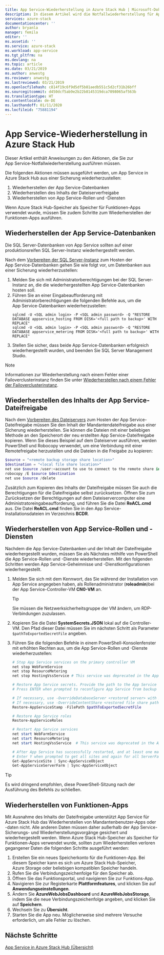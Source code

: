 ```yaml
---
title: App Service-Wiederherstellung in Azure Stack Hub | Microsoft-Dokumentation
description: In diesem Artikel wird die Notfallwiederherstellung für App Service in Azure Stack Hub erläutert.
services: azure-stack
documentationcenter: ''
author: bryanla
manager: femila
editor: ''
ms.assetid: ''
ms.service: azure-stack
ms.workload: app-service
ms.tgt_pltfrm: na
ms.devlang: na
ms.topic: article
ms.date: 03/21/2019
ms.author: anwestg
ms.reviewer: anwestg
ms.lastreviewed: 03/21/2019
ms.openlocfilehash: c814f19c6f9d5df5b81aedb551c5d2cf31b26bff
ms.sourcegitcommit: d450dcf5ab9e2b22b8145319dca7098065af563b
ms.translationtype: HT
ms.contentlocale: de-DE
ms.lasthandoff: 01/11/2020
ms.locfileid: "75881194"
---
```

# <a name="app-service-recovery-on-azure-stack-hub"></a>App Service-Wiederherstellung in Azure Stack Hub

Dieser Artikel enthält Anweisungen zu den Aktionen, die Sie zur App Service-Notfallwiederherstellung ausführen müssen.

Die folgenden Aktionen müssen ausgeführt werden, um App Service in Azure Stack Hub aus einer Sicherung wiederherzustellen:
1. Wiederherstellen der App Service-Datenbanken
2. Wiederherstellen des Inhalts der Dateiserverfreigabe
3. Wiederherstellen von App Service-Rollen und -Diensten

Wenn Azure Stack Hub-Speicher als Speicher für Funktionen-Apps verwendet wurde, müssen Sie zudem Schritte zum Wiederherstellen der Funktionen-Apps ausführen.

## <a name="restore-the-app-service-databases"></a>Wiederherstellen der App Service-Datenbanken
Die SQL Server-Datenbanken von App Service sollten auf einer produktionsreifen SQL Server-Instanz wiederhergestellt werden. 

Nach dem [Vorbereiten der SQL Server-Instanz](azure-stack-app-service-before-you-get-started.md#prepare-the-sql-server-instance) zum Hosten der App Service-Datenbanken gehen Sie wie folgt vor, um Datenbanken aus einer Sicherung wiederherzustellen:

1. Melden Sie sich mit Administratorberechtigungen bei der SQL Server-Instanz an, die die wiederhergestellten App Service-Datenbanken hosten soll.
2. Führen Sie an einer Eingabeaufforderung mit Administratorberechtigungen die folgenden Befehle aus, um die App Service-Datenbanken wiederherzustellen:
    ```dos
    sqlcmd -U <SQL admin login> -P <SQL admin password> -Q "RESTORE DATABASE appservice_hosting FROM DISK='<full path to backup>' WITH REPLACE"
    sqlcmd -U <SQL admin login> -P <SQL admin password> -Q "RESTORE DATABASE appservice_metering FROM DISK='<full path to backup>' WITH REPLACE"
    ```
3. Stellen Sie sicher, dass beide App Service-Datenbanken erfolgreich wiederhergestellt wurden, und beenden Sie SQL Server Management Studio.

> [!NOTE]
> Informationen zur Wiederherstellung nach einem Fehler einer Failoverclusterinstanz finden Sie unter [Wiederherstellen nach einem Fehler der Failoverclusterinstanz](https://docs.microsoft.com/sql/sql-server/failover-clusters/windows/recover-from-failover-cluster-instance-failure?view=sql-server-2017). 

## <a name="restore-the-app-service-file-share-content"></a>Wiederherstellen des Inhalts der App Service-Dateifreigabe
Nach dem [Vorbereiten des Dateiservers](azure-stack-app-service-before-you-get-started.md#prepare-the-file-server) zum Hosten der App Service-Dateifreigabe müssen Sie den Inhalt der Mandantendateifreigabe aus einer Sicherung wiederherstellen. Sie können die Dateien mit einer beliebigen Methode an den Speicherort der neu erstellten App Service-Dateifreigabe kopieren. Wenn Sie dieses Beispiel auf dem Dateiserver ausführen, werden PowerShell und Robocopy verwendet, um eine Verbindung mit einer Remotefreigabe herzustellen und die Dateien in die Freigabe zu kopieren:

```powershell
$source = "<remote backup storage share location>"
$destination = "<local file share location>"
net use $source /user:<account to use to connect to the remote share in the format of domain\username> *
robocopy /E $source $destination
net use $source /delete
```

Zusätzlich zum Kopieren des Inhalts der Dateifreigabe müssen Sie auch die Berechtigungen für die Dateifreigabe selbst zurücksetzen. Öffnen Sie zum Zurücksetzen der Berechtigungen auf dem Dateiservercomputer eine Administratoreingabeaufforderung, und führen Sie die Datei **ReACL.cmd** aus. Die Datei **ReACL.cmd** finden Sie in den App Service-Installationsdateien im Verzeichnis **BCDR**.

## <a name="restore-app-service-roles-and-services"></a>Wiederherstellen von App Service-Rollen und -Diensten
Nachdem die App Service-Datenbanken und der Inhalt der Dateifreigabe wiederhergestellt wurden, müssen Sie als Nächstes mithilfe von PowerShell die App Service-Rollen und -Dienste wiederherstellen. Mit den folgenden Schritten werden App Service-Geheimnisse und -Dienstkonfigurationen wiederhergestellt.  

1. Melden Sie sich mit dem Kennwort, das Sie während der Installation von App Service angegeben haben, als Rollenadministrator (**roleadmin**)bei der App Service-Controller-VM **CN0-VM** an. 
    > [!TIP]
    > Sie müssen die Netzwerksicherheitsgruppe der VM ändern, um RDP-Verbindungen zuzulassen. 
2. Kopieren Sie die Datei **SystemSecrets.JSON** lokal auf die Controller-VM. Den Pfad dieser Datei müssen Sie im nächsten Schritt als Parameter `$pathToExportedSecretFile` angeben.
3. Führen Sie die folgenden Befehle in einem PowerShell-Konsolenfenster mit erhöhten Rechten aus, um die App Service-Rollen und -Dienste wiederherzustellen:

    ```powershell
    # Stop App Service services on the primary controller VM
    net stop WebFarmService
    net stop ResourceMetering
    net stop HostingVssService # This service was deprecated in the App Service 1.5 release and is not required after the App Service 1.4 release.

    # Restore App Service secrets. Provide the path to the App Service secrets file copied from backup. For example, C:\temp\SystemSecrets.json.
    # Press ENTER when prompted to reconfigure App Service from backup 

    # If necessary, use -OverrideDatabaseServer <restored server> with Restore-AppServiceStamp when the restored database server has a different address than backed-up deployment.
    # If necessary, use -OverrideContentShare <restored file share path> with Restore-AppServiceStamp when the restored file share has a different path from backed-up deployment.
    Restore-AppServiceStamp -FilePath $pathToExportedSecretFile 

    # Restore App Service roles
    Restore-AppServiceRoles

    # Restart App Service services
    net start WebFarmService
    net start ResourceMetering
    net start HostingVssService  # This service was deprecated in the App Service 1.5 release and is not required after the App Service 1.4 release.

    # After App Service has successfully restarted, and at least one management server is in ready state, synchronize App Service objects to complete the restore
    # Enter Y when prompted to get all sites and again for all ServerFarm entities.
    Get-AppServiceSite | Sync-AppServiceObject
    Get-AppServiceServerFarm | Sync-AppServiceObject
    ```

> [!TIP]
> Es wird dringend empfohlen, diese PowerShell-Sitzung nach der Ausführung des Befehls zu schließen.

## <a name="restore-function-apps"></a>Wiederherstellen von Funktionen-Apps 
Mit Ausnahme des Inhalts der Dateifreigabe unterstützt App Service für Azure Stack Hub das Wiederherstellen von Mandantenbenutzer-Apps oder -daten nicht. Alle anderen Daten müssen daher außerhalb der App Service-Sicherungs- und Wiederherstellungsvorgänge gesichert und wiederhergestellt werden. Wenn Azure Stack Hub-Speicher als Speicher für Funktionen-Apps verwendet wurde, sollten zum Wiederherstellen verloren gegangener Daten die folgenden Schritte ausgeführt werden:

1. Erstellen Sie ein neues Speicherkonto für die Funktionen-App. Bei diesem Speicher kann es sich um Azure Stack Hub-Speicher, Azure Storage oder beliebigen kompatiblen Speicher handeln.
2. Rufen Sie die Verbindungszeichenfolge für den Speicher ab.
3. Öffnen Sie das Funktionsportal, und navigieren Sie zur Funktions-App.
4. Navigieren Sie zur Registerkarte **Plattformfeatures**, und klicken Sie auf **Anwendungseinstellungen**.
5. Ändern Sie **AzureWebJobsDashboard** und **AzureWebJobsStorage**, indem Sie die neue Verbindungszeichenfolge angeben, und klicken Sie auf **Speichern**.
6. Wechseln Sie zu **Übersicht**.
7. Starten Sie die App neu. Möglicherweise sind mehrere Versuche erforderlich, um alle Fehler zu löschen.

## <a name="next-steps"></a>Nächste Schritte
[App Service in Azure Stack Hub (Übersicht)](azure-stack-app-service-overview.md)